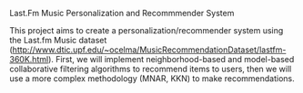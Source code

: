 Last.Fm Music Personalization and Recommmender System

This project aims to create a personalization/recommender system using the Last.fm Music dataset (http://www.dtic.upf.edu/~ocelma/MusicRecommendationDataset/lastfm-360K.html). First, we will implement neighborhood-based and model-based collaborative filtering algorithms to recommend items to users, then we will use a more complex methodology (MNAR, KKN) to make recommendations. 
